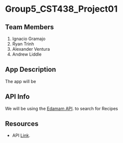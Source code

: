 # Group5_CST438_Project01

## Team Members

1. Ignacio Gramajo
2. Ryan Trinh
3. Alexander Ventura
4. Andrew Liddle

## App Description 

The app will be 

## API Info

We will be using the [Edamam API](https://developer.edamam.com/edamam-docs-recipe-api). to search for Recipes

## Resources 
- API [Link](https://developer.edamam.com/edamam-docs-recipe-api).
